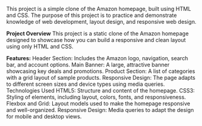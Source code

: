 This project is a simple clone of the Amazon homepage, built using HTML and CSS. The purpose of this project is to practice and demonstrate knowledge of web development, layout design, and responsive web design.

**Project Overview**
This project is a static clone of the Amazon homepage designed to showcase how you can build a responsive and clean layout using only HTML and CSS.

**Features:**
Header Section: Includes the Amazon logo, navigation, search bar, and account options.
Main Banner: A large, attractive banner showcasing key deals and promotions.
Product Section: A list of categories with a grid layout of sample products.
Responsive Design: The page adapts to different screen sizes and device types using media queries.
Technologies Used
HTML5: Structure and content of the homepage.
CSS3: Styling of elements, including layout, colors, fonts, and responsiveness.
Flexbox and Grid: Layout models used to make the homepage responsive and well-organized.
Responsive Design: Media queries to adapt the design for mobile and desktop views.
